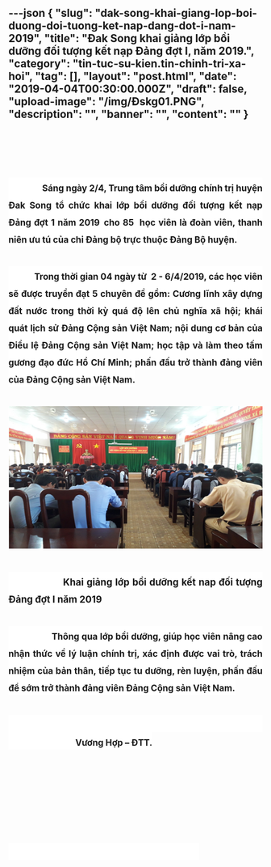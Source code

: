 ---json
{
    "slug": "dak-song-khai-giang-lop-boi-duong-doi-tuong-ket-nap-dang-dot-i-nam-2019",
    "title": "Đak Song khai giảng lớp bồi dưỡng đối tượng kết nạp Đảng đợt I, năm 2019.",
    "category": "tin-tuc-su-kien.tin-chinh-tri-xa-hoi",
    "tag": [],
    "layout": "post.html",
    "date": "2019-04-04T00:30:00.000Z",
    "draft": false,
    "upload-image": "/img/Đskg01.PNG",
    "description": "",
    "banner": "",
    "__content__": ""
}
---
<h1 style="margin-left:0cm; margin-right:0cm; text-align:center">&nbsp;</h1>

<h1 style="margin-left:0cm; margin-right:0cm; text-align:justify"><span style="background-color:white">&nbsp;&nbsp;&nbsp;&nbsp;&nbsp;&nbsp;&nbsp;&nbsp;&nbsp; <span style="font-size:13.0pt"><span style="background-color:white">S&aacute;ng ng&agrave;y 2/4, Trung t&acirc;m bồi dưỡng ch&iacute;nh trị huyện Đak Song tổ chức khai lớp bồi dưỡng đối tượng kết nạp Đảng đợt 1 năm 2019</span></span> <span style="font-size:13.0pt"><span style="background-color:white">cho 85&nbsp; học vi&ecirc;n l&agrave; đo&agrave;n vi&ecirc;n, thanh ni&ecirc;n ưu t&uacute; của chi Đảng bộ trực thuộc Đảng Bộ huyện.</span></span></span></h1>

<h1 style="margin-left:0cm; margin-right:0cm; text-align:justify"><span style="background-color:white"><span style="font-size:13.0pt"><span style="background-color:white">&nbsp;&nbsp;&nbsp;&nbsp;&nbsp;&nbsp;&nbsp;&nbsp;&nbsp;&nbsp;&nbsp; Trong thời gian 04 ng&agrave;y từ &nbsp;2 - 6/4/2019, c&aacute;c học vi&ecirc;n sẽ được truyền đạt 5 chuy&ecirc;n đề gồm: Cương lĩnh x&acirc;y dựng đất nước trong thời kỳ qu&aacute; độ l&ecirc;n chủ nghĩa x&atilde; hội; kh&aacute;i qu&aacute;t lịch sử Đảng Cộng sản Việt Nam; nội dung cơ bản của Điều lệ Đảng Cộng sản Việt Nam; học tập v&agrave; l&agrave;m theo tấm gương đạo đức Hồ Ch&iacute; Minh; phấn đấu trở th&agrave;nh đảng vi&ecirc;n của Đảng Cộng sản Việt Nam.</span></span></span></h1>

<h1 style="margin-left:0cm; margin-right:0cm; text-align:justify"><img alt="" src="/img/Đskg01.PNG" /></h1>

<h1 style="margin-left:0cm; margin-right:0cm; text-align:justify"><span style="background-color:white"><span style="font-size:14.0pt"><span style="background-color:white">&nbsp;&nbsp;&nbsp;&nbsp;&nbsp;&nbsp;&nbsp;&nbsp;&nbsp;&nbsp;&nbsp;&nbsp;&nbsp;&nbsp;&nbsp;&nbsp;&nbsp;&nbsp; Khai giảng lớp bồi dưỡng kết nap đối tượng Đảng đợt I năm 2019</span></span></span></h1>

<h1 style="margin-left:0cm; margin-right:0cm; text-align:justify"><span style="background-color:white">&nbsp;&nbsp;&nbsp;&nbsp;&nbsp;&nbsp;&nbsp;&nbsp;&nbsp;&nbsp;&nbsp; <span style="font-size:13.0pt"><span style="background-color:white">Th&ocirc;ng qua lớp bồi dưỡng, gi&uacute;p học vi&ecirc;n n&acirc;ng cao nhận thức về l&yacute; luận ch&iacute;nh trị, x&aacute;c định được vai tr&ograve;, tr&aacute;ch nhiệm của bản th&acirc;n, tiếp tục tu dưỡng, r&egrave;n luyện, phấn đấu để sớm trở th&agrave;nh đảng vi&ecirc;n Đảng Cộng sản Việt Nam.</span></span></span></h1>

<h1 style="margin-left:0cm; margin-right:0cm; text-align:justify"><span style="background-color:white">&nbsp;&nbsp;&nbsp;&nbsp;&nbsp;&nbsp;&nbsp;&nbsp;&nbsp;&nbsp;&nbsp;&nbsp;&nbsp;&nbsp;&nbsp;&nbsp;&nbsp;&nbsp;&nbsp;&nbsp;&nbsp;&nbsp;&nbsp;&nbsp;&nbsp;&nbsp;&nbsp;&nbsp;&nbsp;&nbsp;&nbsp;&nbsp;&nbsp;&nbsp;&nbsp;&nbsp;&nbsp;&nbsp;&nbsp;&nbsp;&nbsp;&nbsp;&nbsp;&nbsp;&nbsp;&nbsp;&nbsp;&nbsp;&nbsp;&nbsp;&nbsp;&nbsp;&nbsp;&nbsp;&nbsp;&nbsp;&nbsp;&nbsp;&nbsp;&nbsp;&nbsp;&nbsp;&nbsp;&nbsp;&nbsp;&nbsp;&nbsp;&nbsp;&nbsp;&nbsp;&nbsp;&nbsp;&nbsp;&nbsp;&nbsp;&nbsp;&nbsp;&nbsp;&nbsp;&nbsp;&nbsp;&nbsp;&nbsp;&nbsp;&nbsp;&nbsp;&nbsp;&nbsp;&nbsp;&nbsp;&nbsp;&nbsp;&nbsp;&nbsp;&nbsp; <span style="font-size:13.0pt"><span style="background-color:white">Vương Hợp &ndash; ĐTT.</span></span></span></h1>

<h1 style="margin-left:0cm; margin-right:0cm; text-align:justify">&nbsp;</h1>

<h1 style="margin-left:0cm; margin-right:0cm; text-align:justify">&nbsp;</h1>

<h1 style="margin-left:0cm; margin-right:0cm; text-align:justify"><span style="background-color:white">&nbsp;&nbsp;&nbsp;&nbsp;&nbsp;&nbsp;&nbsp;&nbsp;&nbsp;&nbsp;&nbsp;&nbsp;&nbsp;&nbsp;&nbsp;&nbsp;&nbsp;&nbsp;&nbsp;&nbsp;&nbsp;&nbsp;&nbsp;&nbsp;&nbsp;&nbsp;&nbsp;&nbsp;&nbsp;&nbsp;&nbsp;&nbsp;&nbsp;&nbsp;&nbsp;&nbsp;&nbsp;&nbsp;&nbsp;&nbsp;&nbsp;&nbsp;&nbsp;&nbsp;&nbsp;&nbsp;&nbsp;&nbsp;&nbsp;&nbsp;&nbsp;&nbsp;&nbsp;&nbsp;&nbsp;&nbsp;&nbsp; </span></h1>

<p style="text-align:justify">&nbsp;</p>